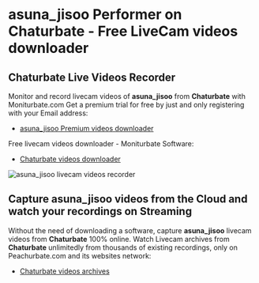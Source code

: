 # asuna_jisoo Performer on Chaturbate - Free LiveCam videos downloader

## Chaturbate Live Videos Recorder

Monitor and record livecam videos of **asuna_jisoo** from **Chaturbate** with Moniturbate.com
Get a premium trial for free by just and only registering with your Email address:
* [asuna_jisoo Premium videos downloader](https://moniturbate.com/request-demo-licence-key.html)

Free livecam videos downloader - Moniturbate Software:
* [Chaturbate videos downloader](https://moniturbate.com/moniturbate-download-software.html)

![asuna_jisoo livecam videos recorder](https://peachurnet.com/templates/moniturbate-software.png)


## Capture asuna_jisoo videos from the Cloud and watch your recordings on Streaming

Without the need of downloading a software, capture **asuna_jisoo** livecam videos from **Chaturbate** 100% online.
Watch Livecam archives from **Chaturbate** unlimitedly from thousands of existing recordings, only on Peachurbate.com and its websites network:
* [Chaturbate videos archives](https://peachurnet.com/)